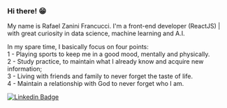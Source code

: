### Hi there! 😁

My name is Rafael Zanini Francucci. I'm a front-end developer (ReactJS) | with great curiosity in data science, machine learning and A.I.

In my spare time, I basically focus on four points: <br />
1 - Playing sports to keep me in a good mood, mentally and physically. <br />
2 - Study practice, to maintain what I already know and acquire new information; <br />
3 - Living with friends and family to never forget the taste of life. <br />
4 - Maintain a relationship with God to never forget who I am.  <br />

[![Linkedin Badge](https://img.shields.io/badge/-LinkedIn-blue?style=flat-square&logo=Linkedin&logoColor=white&link=https://https://www.linkedin.com/in/rafaelzaninifrancucci/)](https://www.linkedin.com/in/rafaelzaninifrancucci/)
